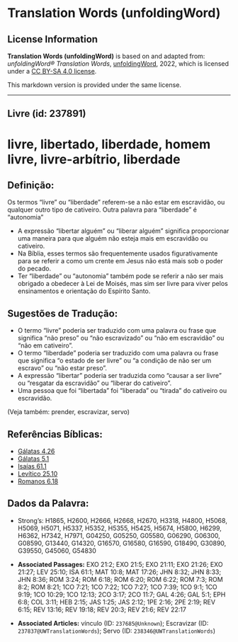 # Translation Words (unfoldingWord)

## License Information

**Translation Words (unfoldingWord)** is based on and adapted from: _unfoldingWord® Translation Words_, [unfoldingWord](https://unfoldingword.org/utw), 2022, which is licensed under a [CC BY-SA 4.0 license](https://creativecommons.org/licenses/by-sa/4.0/legalcode.en).

This markdown version is provided under the same license.



--------------------------------

## Livre (id: 237891)

livre, libertado, liberdade, homem livre, livre\-arbítrio, liberdade
====================================================================

Definição:
----------

Os termos “livre” ou “liberdade” referem\-se a não estar em escravidão, ou qualquer outro tipo de cativeiro. Outra palavra para “liberdade” é “autonomia”

* A expressão “libertar alguém” ou “liberar alguém” significa proporcionar uma maneira para que alguém não esteja mais em escravidão ou cativeiro.
* Na Bíblia, esses termos são frequentemente usados figurativamente para se referir a como um crente em Jesus não está mais sob o poder do pecado.
* Ter “liberdade” ou “autonomia” também pode se referir a não ser mais obrigado a obedecer à Lei de Moisés, mas sim ser livre para viver pelos ensinamentos e orientação do Espírito Santo.

Sugestões de Tradução:
----------------------

* O termo “livre” poderia ser traduzido com uma palavra ou frase que significa “não preso” ou “não escravizado” ou “não em escravidão” ou “não em cativeiro”.
* O termo “liberdade” poderia ser traduzido com uma palavra ou frase que significa “o estado de ser livre” ou “a condição de não ser um escravo” ou “não estar preso”.
* A expressão “libertar” poderia ser traduzida como “causar a ser livre” ou “resgatar da escravidão” ou “liberar do cativeiro”.
* Uma pessoa que foi “libertada” foi “liberada” ou “tirada” do cativeiro ou escravidão.

(Veja também: prender, escravizar, servo)

Referências Bíblicas:
---------------------

* [Gálatas 4\.26](https://ref.ly/Gal4:26)
* [Gálatas 5\.1](https://ref.ly/Gal5:1)
* [Isaías 61\.1](https://ref.ly/Isa61:1)
* [Levítico 25\.10](https://ref.ly/Lev25:10)
* [Romanos 6\.18](https://ref.ly/Rom6:18)

Dados da Palavra:
-----------------

* Strong’s: H1865, H2600, H2666, H2668, H2670, H3318, H4800, H5068, H5069, H5071, H5337, H5352, H5355, H5425, H5674, H5800, H6299, H6362, H7342, H7971, G04250, G05250, G05580, G06290, G06300, G08590, G13440, G14320, G16570, G16580, G16590, G18490, G30890, G39550, G45060, G54830

* **Associated Passages:** EXO 21:2; EXO 21:5; EXO 21:11; EXO 21:26; EXO 21:27; LEV 25:10; ISA 61:1; MAT 10:8; MAT 17:26; JHN 8:32; JHN 8:33; JHN 8:36; ROM 3:24; ROM 6:18; ROM 6:20; ROM 6:22; ROM 7:3; ROM 8:2; ROM 8:21; 1CO 7:21; 1CO 7:22; 1CO 7:27; 1CO 7:39; 1CO 9:1; 1CO 9:19; 1CO 10:29; 1CO 12:13; 2CO 3:17; 2CO 11:7; GAL 4:26; GAL 5:1; EPH 6:8; COL 3:11; HEB 2:15; JAS 1:25; JAS 2:12; 1PE 2:16; 2PE 2:19; REV 6:15; REV 13:16; REV 19:18; REV 20:3; REV 21:6; REV 22:17
* **Associated Articles:** vínculo (ID: `237685@Unknown`); Escravizar (ID: `237837@UWTranslationWords`); Servo (ID: `238346@UWTranslationWords`)


